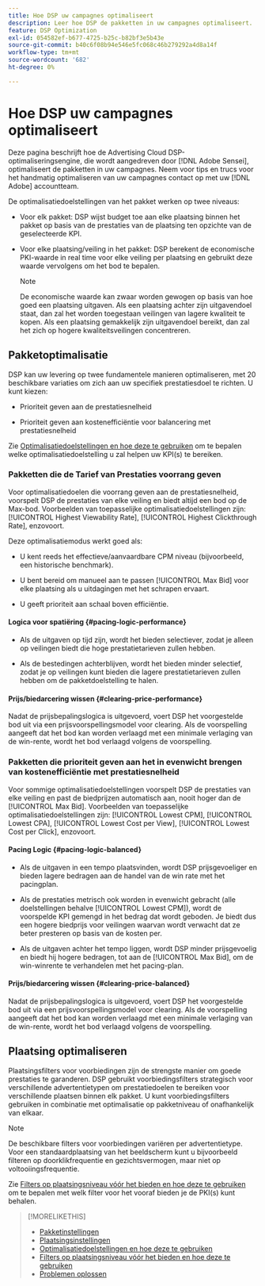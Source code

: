 ```yaml
---
title: Hoe DSP uw campagnes optimaliseert
description: Leer hoe DSP de pakketten in uw campagnes optimaliseert.
feature: DSP Optimization
exl-id: 054582ef-b677-4725-b25c-b82bf3e5b43e
source-git-commit: b40c6f08b94e546e5fc068c46b279292a4d8a14f
workflow-type: tm+mt
source-wordcount: '682'
ht-degree: 0%

---
```


# Hoe DSP uw campagnes optimaliseert

Deze pagina beschrijft hoe de Advertising Cloud DSP-optimaliseringsengine, die wordt aangedreven door [!DNL Adobe Sensei], optimaliseert de pakketten in uw campagnes. Neem voor tips en trucs voor het handmatig optimaliseren van uw campagnes contact op met uw [!DNL Adobe] accountteam. <!-- add link to trading playbook if we add it to help -->

De optimalisatiedoelstellingen van het pakket werken op twee niveaus:

* Voor elk pakket: DSP wijst budget toe aan elke plaatsing binnen het pakket op basis van de prestaties van de plaatsing ten opzichte van de geselecteerde KPI.

* Voor elke plaatsing/veiling in het pakket: DSP berekent de economische PKI-waarde in real time voor elke veiling per plaatsing en gebruikt deze waarde vervolgens om het bod te bepalen.

   >[!NOTE]
   >
   >De economische waarde kan zwaar worden gewogen op basis van hoe goed een plaatsing uitgaven. Als een plaatsing achter zijn uitgavendoel staat, dan zal het worden toegestaan veilingen van lagere kwaliteit te kopen. Als een plaatsing gemakkelijk zijn uitgavendoel bereikt, dan zal het zich op hogere kwaliteitsveilingen concentreren.

## Pakketoptimalisatie

DSP kan uw levering op twee fundamentele manieren optimaliseren, met 20 beschikbare variaties om zich aan uw specifiek prestatiesdoel te richten. U kunt kiezen:

* Prioriteit geven aan de prestatiesnelheid

* Prioriteit geven aan kostenefficiëntie voor balancering met prestatiesnelheid

Zie [Optimalisatiedoelstellingen en hoe deze te gebruiken](optimization-goals.md) om te bepalen welke optimalisatiedoelstelling u zal helpen uw KPI(s) te bereiken.

### Pakketten die de Tarief van Prestaties voorrang geven

Voor optimalisatiedoelen die voorrang geven aan de prestatiesnelheid, voorspelt DSP de prestaties van elke veiling en biedt altijd een bod op de Max-bod. Voorbeelden van toepasselijke optimalisatiedoelstellingen zijn: [!UICONTROL Highest Viewability Rate], [!UICONTROL Highest Clickthrough Rate], enzovoort.

Deze optimalisatiemodus werkt goed als:

* U kent reeds het effectieve/aanvaardbare CPM niveau (bijvoorbeeld, een historische benchmark).

* U bent bereid om manueel aan te passen [!UICONTROL Max Bid] voor elke plaatsing als u uitdagingen met het schrapen ervaart.

* U geeft prioriteit aan schaal boven efficiëntie.

#### Logica voor spatiëring {#pacing-logic-performance}

* Als de uitgaven op tijd zijn, wordt het bieden selectiever, zodat je alleen op veilingen biedt die hoge prestatietarieven zullen hebben.

* Als de bestedingen achterblijven, wordt het bieden minder selectief, zodat je op veilingen kunt bieden die lagere prestatietarieven zullen hebben om de pakketdoelstelling te halen.

#### Prijs/biedarcering wissen {#clearing-price-performance}

Nadat de prijsbepalingslogica is uitgevoerd, voert DSP het voorgestelde bod uit via een prijsvoorspellingsmodel voor clearing. Als de voorspelling aangeeft dat het bod kan worden verlaagd met een minimale verlaging van de win-rente, wordt het bod verlaagd volgens de voorspelling.

### Pakketten die prioriteit geven aan het in evenwicht brengen van kostenefficiëntie met prestatiesnelheid

Voor sommige optimalisatiedoelstellingen voorspelt DSP de prestaties van elke veiling en past de biedprijzen automatisch aan, nooit hoger dan de [!UICONTROL Max Bid]. Voorbeelden van toepasselijke optimalisatiedoelstellingen zijn: [!UICONTROL Lowest CPM], [!UICONTROL Lowest CPA], [!UICONTROL Lowest Cost per View], [!UICONTROL Lowest Cost per Click], enzovoort.

#### Pacing Logic {#pacing-logic-balanced}

* Als de uitgaven in een tempo plaatsvinden, wordt DSP prijsgevoeliger en bieden lagere bedragen aan de handel van de win rate met het pacingplan.

* Als de prestaties metrisch ook worden in evenwicht gebracht (alle doelstellingen behalve [!UICONTROL Lowest CPM]), wordt de voorspelde KPI gemengd in het bedrag dat wordt geboden. Je biedt dus een hogere biedprijs voor veilingen waarvan wordt verwacht dat ze beter presteren op basis van de kosten per.

* Als de uitgaven achter het tempo liggen, wordt DSP minder prijsgevoelig en biedt hij hogere bedragen, tot aan de [!UICONTROL Max Bid], om de win-winrente te verhandelen met het pacing-plan.

#### Prijs/biedarcering wissen {#clearing-price-balanced}

Nadat de prijsbepalingslogica is uitgevoerd, voert DSP het voorgestelde bod uit via een prijsvoorspellingsmodel voor clearing. Als de voorspelling aangeeft dat het bod kan worden verlaagd met een minimale verlaging van de win-rente, wordt het bod verlaagd volgens de voorspelling.

## Plaatsing optimaliseren

Plaatsingsfilters voor voorbiedingen zijn de strengste manier om goede prestaties te garanderen. DSP gebruikt voorbiedingsfilters strategisch voor verschillende advertentietypen om prestatiedoelen te bereiken voor verschillende plaatsen binnen elk pakket. U kunt voorbiedingsfilters gebruiken in combinatie met optimalisatie op pakketniveau of onafhankelijk van elkaar.

>[!NOTE]
>
>De beschikbare filters voor voorbiedingen variëren per advertentietype. Voor een standaardplaatsing van het beeldscherm kunt u bijvoorbeeld filteren op doorklikfrequentie en gezichtsvermogen, maar niet op voltooiingsfrequentie.

Zie [Filters op plaatsingsniveau vóór het bieden en hoe deze te gebruiken](optimization-pre-bid-filters.md) om te bepalen met welk filter voor het vooraf bieden je de PKI(s) kunt behalen.

>[!MORELIKETHIS]
>
>* [Pakketinstellingen](/help/dsp/campaign-management/packages/package-settings.md)
>* [Plaatsingsinstellingen](/help/dsp/campaign-management/placements/placement-settings.md)
>* [Optimalisatiedoelstellingen en hoe deze te gebruiken](optimization-goals.md)
>* [Filters op plaatsingsniveau vóór het bieden en hoe deze te gebruiken](optimization-pre-bid-filters.md)
>* [Problemen oplossen](/help/dsp/optimization/troubleshooting-performance.md)

